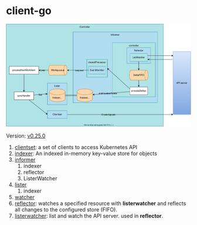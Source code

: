 # client-go

![](diagram.drawio.svg)

Version: [v0.25.0](https://github.com/kubernetes/client-go/releases/tag/v0.25.0)

1. [clientset](clientset): a set of clients to access Kubernetes API
1. [indexer](indexer): An indexed in-memory key-value store for objects
1. [informer](informer)
    1. indexer
    1. reflector
    1. ListerWatcher
1. [lister](lister)
    1. indexer
1. [watcher](watcher)
1. [reflector](reflector): watches a specified resource with **listerwatcher** and reflects all changes to the configured store (FIFO).
1. [listerwatcher](listerwatcher): list and watch the API server. used in **reflector**.
